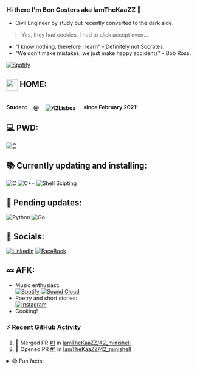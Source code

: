 ### Hi there I'm Ben Costers aka IamTheKaaZZ 👋
- Civil Engineer by study but recently converted to the dark side.
 > Yes, they had cookies.  I had to click accept even...
- "I know nothing, therefore I learn" - Definitely not Socrates.
- "We don't make mistakes, we just make happy accidents" - Bob Ross.

[![Spotify](https://spotify-player-eziirevhv-iamthekaazz.vercel.app/api/spotify)](https://open.spotify.com/user/314gevvqikmuymgcp2aav7rozsfa?si=36308264230745d4)

## <img width=30px height=30px align="top" src="https://emojis.slackmojis.com/emojis/images/1476969053/1263/terminal.png?1476969053"> HOME: 
<p align=left><br><b>Student&emsp; @ &emsp;<img align="center" alt="42Lisboa" src="https://img.shields.io/badge/-Lisboa-black?style=for-the-badge&logo=42" href="https://www.42lisboa.com/en/">
&emsp; since February 2021!</b>
<p>

## 💻 PWD: 

[![C](https://img.shields.io/badge/-Minishell-green?style=for-the-badge&logo=c&logoColor=white)](https://github.com/IamTheKaaZZ/42_minishell)

## 📚 Currently updating and installing:

![C](https://img.shields.io/badge/C-00599C?style=for-the-badge&logo=c&logoColor=white)
![C++](https://img.shields.io/badge/C%2B%2B-00599C?style=for-the-badge&logo=c%2B%2B&logoColor=white)
![Shell Scipting](https://img.shields.io/badge/Shell_Script-121011?style=for-the-badge&logo=gnu-bash&logoColor=white)

## 🔄 Pending updates: 

![Python](https://img.shields.io/badge/Python-FFD43B?style=for-the-badge&logo=python&logoColor=darkgreen)
![Go](https://img.shields.io/badge/Go-00ADD8?style=for-the-badge&logo=go&logoColor=white)

## 💬 Socials: 

[![LinkedIn](https://img.shields.io/badge/linkedin-%230077B5.svg?style=for-the-badge&logo=linkedin&logoColor=white)](https://www.linkedin.com/in/ben-costers-72634413a)
[![FaceBook](https://img.shields.io/badge/Facebook-1877F2?style=for-the-badge&logo=facebook&logoColor=white)](https://www.facebook.com/ben.costers/)

## 💤 AFK:

- Music enthusiast: <br>
[![Spotify](https://img.shields.io/badge/Spotify-1ED760?style=for-the-badge&logo=spotify&logoColor=white)](https://open.spotify.com/user/314gevvqikmuymgcp2aav7rozsfa?si=eaba64fc2a6d4c20)
[![Sound Cloud](https://img.shields.io/badge/sound%20cloud-FF5500?style=for-the-badge&logo=soundcloud&logoColor=white)](https://soundcloud.com/the-b4nk)
- Poetry and short stories: <br>
[![Instagram](https://img.shields.io/badge/@nullius__poetry__stories-%23E4405F.svg?style=for-the-badge&logo=Instagram&logoColor=white)](https://www.instagram.com/nullius_poetry_stories/)
- Cooking!

### ⚡ Recent GitHub Activity
  <!--START_SECTION:activity-->
1. 🎉 Merged PR [#1](https://github.com/IamTheKaaZZ/42_minishell/pull/1) in [IamTheKaaZZ/42_minishell](https://github.com/IamTheKaaZZ/42_minishell)
2. 💪 Opened PR [#1](https://github.com/IamTheKaaZZ/42_minishell/pull/1) in [IamTheKaaZZ/42_minishell](https://github.com/IamTheKaaZZ/42_minishell)
  <!--END_SECTION:activity-->

<details>
	<summary>😅 Fun facts: </summary>
<ul>
	<li>My profile pic may be a refined culture reference.</li>
	<li>Yes, my profile name is indeed a gamertag!</li>
	<li>Add me on Discord for more mature gamertags!</li>
	<img align="center" alt="discord" src="https://img.shields.io/badge/ownedbiotch%238628-%237289DA.svg?style=for-the-badge&logo=discord&logoColor=white">
	<li><a href="https://www.youtube.com/watch?v=dQw4w9WgXcQ">Yes, I'm very mature.</a></li>
</ul>
</details>
